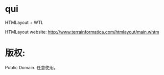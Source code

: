 qui
===

HTMLayout + WTL 

HTMLayout website: http://www.terrainformatica.com/htmlayout/main.whtm


版权:
===
Public Domain. 任意使用。


